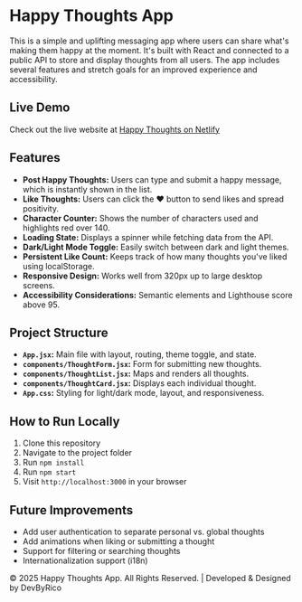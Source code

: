 # Happy Thoughts App

This is a simple and uplifting messaging app where users can share what's making them happy at the moment. It's built with React and connected to a public API to store and display thoughts from all users. The app includes several features and stretch goals for an improved experience and accessibility.

## Live Demo

Check out the live website at [Happy Thoughts on Netlify](https://happy-thoughts-rn.netlify.app)

## Features

- **Post Happy Thoughts:** Users can type and submit a happy message, which is instantly shown in the list.
- **Like Thoughts:** Users can click the ❤️ button to send likes and spread positivity.
- **Character Counter:** Shows the number of characters used and highlights red over 140.
- **Loading State:** Displays a spinner while fetching data from the API.
- **Dark/Light Mode Toggle:** Easily switch between dark and light themes.
- **Persistent Like Count:** Keeps track of how many thoughts you've liked using localStorage.
- **Responsive Design:** Works well from 320px up to large desktop screens.
- **Accessibility Considerations:** Semantic elements and Lighthouse score above 95.

## Project Structure

- **`App.jsx`:** Main file with layout, routing, theme toggle, and state.
- **`components/ThoughtForm.jsx`:** Form for submitting new thoughts.
- **`components/ThoughtList.jsx`:** Maps and renders all thoughts.
- **`components/ThoughtCard.jsx`:** Displays each individual thought.
- **`App.css`:** Styling for light/dark mode, layout, and responsiveness.

## How to Run Locally

1. Clone this repository
2. Navigate to the project folder
3. Run `npm install`
4. Run `npm start`
5. Visit `http://localhost:3000` in your browser

## Future Improvements

- Add user authentication to separate personal vs. global thoughts
- Add animations when liking or submitting a thought
- Support for filtering or searching thoughts
- Internationalization support (i18n)

© 2025 Happy Thoughts App. All Rights Reserved. | Developed & Designed by DevByRico
